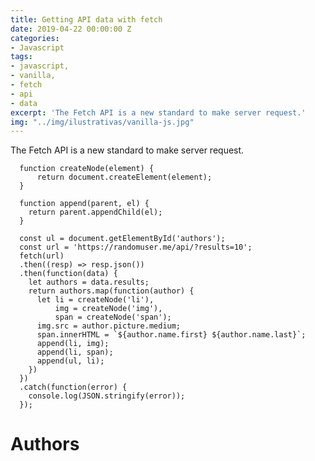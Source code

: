 ```yaml
---
title: Getting API data with fetch
date: 2019-04-22 00:00:00 Z
categories:
- Javascript
tags:
- javascript,
- vanilla,
- fetch
- api
- data
excerpt: 'The Fetch API is a new standard to make server request.'
img: "../img/ilustrativas/vanilla-js.jpg"
---
```


The Fetch API is a new standard to make server request.

```javacript
  function createNode(element) {
      return document.createElement(element);
  }

  function append(parent, el) {
    return parent.appendChild(el);
  }

  const ul = document.getElementById('authors');
  const url = 'https://randomuser.me/api/?results=10';
  fetch(url)
  .then((resp) => resp.json())
  .then(function(data) {
    let authors = data.results;
    return authors.map(function(author) {
      let li = createNode('li'),
          img = createNode('img'),
          span = createNode('span');
      img.src = author.picture.medium;
      span.innerHTML = `${author.name.first} ${author.name.last}`;
      append(li, img);
      append(li, span);
      append(ul, li);
    })
  })
  .catch(function(error) {
    console.log(JSON.stringify(error));
  });
```
<h1>Authors</h1>
<section id="authors" class="seamless" data-grid="cols-3 spacing"></section>
